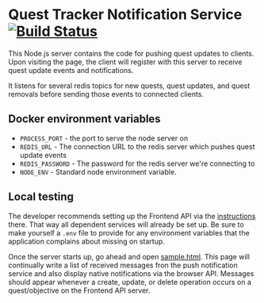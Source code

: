 # Quest Tracker Notification Service [![Build Status](https://travis-ci.org/emanguy/QuestTracker-NotificationService.svg?branch=master)](https://travis-ci.org/emanguy/QuestTracker-NotificationService)

This Node.js server contains the code for pushing quest updates to clients. Upon visiting the
page, the client will register with this server to receive quest update events and notifications.

It listens for several redis topics for new quests, quest updates, and quest removals before
sending those events to connected clients.

## Docker environment variables

 * `PROCESS_PORT` - the port to serve the node server on
 * `REDIS_URL` - The connection URL to the redis server which pushes quest update events
 * `REDIS_PASSWORD` - The password for the redis server we're connecting to
 * `NODE_ENV` - Standard node environment variable.

## Local testing

The developer recommends setting up the Frontend API via the [instructions](https://www.github.com/emanguy/QuestTracker-FrontendApi#local-testing) there.
That way all dependent services will already be set up. Be sure to make yourself a `.env` file to provide for any
environment variables that the application complains about missing on startup.

Once the server starts up, go ahead and open [sample.html](sample.html). This page will continually write a list of received
messages fron the push notification service and also display native notifications via the browser API. Messages should appear
whenever a create, update, or delete operation occurs on a quest/objective on the Frontend API server.